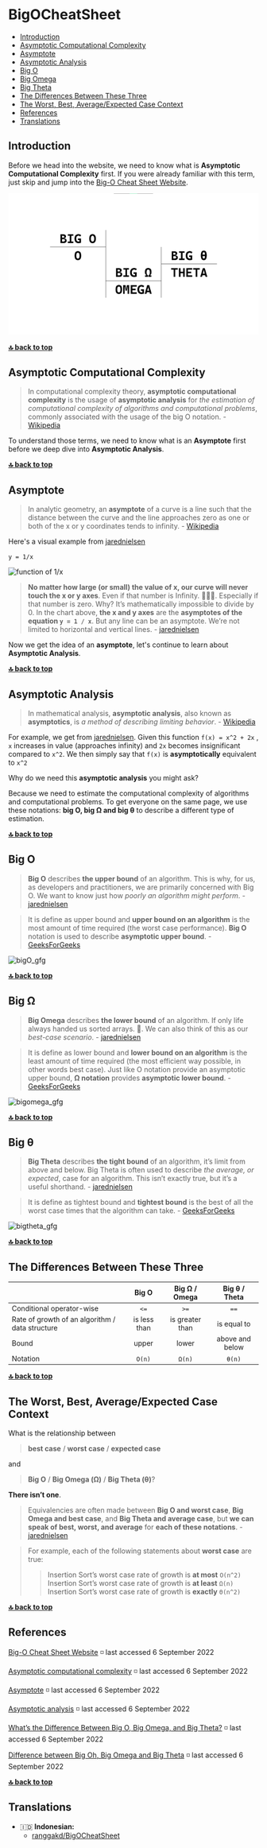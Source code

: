 # BigOCheatSheet

* [Introduction](#introduction)
* [Asymptotic Computational Complexity](#asymptotic-computational-complexity)
* [Asymptote](#asymptote)
* [Asymptotic Analysis](#asymptotic-analysis)
* [Big O](#big-o)
* [Big Omega](#big-ω)
* [Big Theta](#big-θ)
* [The Differences Between These Three](#the-differences-between-these-three)
* [The Worst, Best, Average/Expected Case Context](#the-worst-best-averageexpected-case-context)
* [References](#references)
* [Translations](#translations)

## Introduction

Before we head into the website, we need to know what is __Asymptotic Computational Complexity__ first. If you were already familiar with this term, just skip and jump into the [Big-O Cheat Sheet Website](https://www.bigocheatsheet.com/).

![illustration_big_notation](big.png)

**[🔝 back to top](#bigocheatsheet)**

## Asymptotic Computational Complexity

> In computational complexity theory, __asymptotic computational complexity__ is the usage of __asymptotic analysis__ for _the estimation of computational complexity of algorithms and computational problems_, commonly associated with the usage of the big O notation. - [Wikipedia](https://en.wikipedia.org/wiki/Asymptotic_computational_complexity)

To understand those terms, we need to know what is an __Asymptote__ first before we deep dive into __Asymptotic Analysis__.

**[🔝 back to top](#bigocheatsheet)**

## Asymptote

> In analytic geometry, an __asymptote__ of a curve is a line such that the distance between the curve and the line approaches zero as one or both of the x or y coordinates tends to infinity. - [Wikipedia](https://en.wikipedia.org/wiki/Asymptote)

Here's a visual example from [jarednielsen](https://jarednielsen.com/static/32c1589243f13448fac04d22cb735af9/40601/desmos-asymptote-01.png)

    y = 1/x
![function of 1/x](https://jarednielsen.com/static/32c1589243f13448fac04d22cb735af9/40601/desmos-asymptote-01.png)

> __No matter how large (or small) the value of x, our curve will never touch the x or y axes__. Even if that number is Infinity. 🐢🏃‍♀️. Especially if that number is zero. Why? It’s mathematically impossible to divide by 0. In the chart above, __the x and y axes__ are the __asymptotes of the equation `y = 1 / x`__. But any line can be an asymptote. We’re not limited to horizontal and vertical lines. - [jarednielsen](https://jarednielsen.com/big-o-omega-theta/)

Now we get the idea of an __asymptote__, let's continue to learn about __Asymptotic Analysis__.

**[🔝 back to top](#bigocheatsheet)**

## Asymptotic Analysis

> In mathematical analysis, __asymptotic analysis__, also known as __asymptotics__, is _a method of describing limiting behavior_. - [Wikipedia](https://en.wikipedia.org/wiki/Asymptotic_analysis)

For example, we get from [jarednielsen](https://jarednielsen.com/big-o-omega-theta/).
Given this function `f(x) = x^2 + 2x` , `x` increases in value (approaches infinity) and `2x` becomes insignificant compared to `x^2`. We then simply say that `f(x)` is __asymptotically__ equivalent to `x^2`

Why do we need this __asymptotic analysis__ you might ask?

Because we need to estimate the computational complexity of algorithms and computational problems. To get everyone on the same page, we use these notations: __big O, big Ω and big θ__ to describe a different type of estimation.

**[🔝 back to top](#bigocheatsheet)**

## Big O

> __Big O__ describes __the upper bound__ of an algorithm. This is why, for us, as developers and practitioners, we are primarily concerned with Big O. We want to know just how _poorly an algorithm might perform_. - [jarednielsen](https://jarednielsen.com/big-o-omega-theta/)

> It is define as upper bound and __upper bound on an algorithm__ is the most amount of time required (the worst case performance).
__Big O__ notation is used to describe __asymptotic upper bound__. - [GeeksForGeeks](https://www.geeksforgeeks.org/difference-between-big-oh-big-omega-and-big-theta/)

![bigO_gfg](https://media.geeksforgeeks.org/wp-content/cdn-uploads/20200807150308/3363.png)

**[🔝 back to top](#bigocheatsheet)**

## Big Ω

> __Big Omega__ describes __the lower bound__ of an algorithm. If only life always handed us sorted arrays. 🌼. We can also think of this as our _best-case scenario_. - [jarednielsen](https://jarednielsen.com/big-o-omega-theta/)

> It is define as lower bound and __lower bound on an algorithm__ is the least amount of time required (the most efficient way possible, in other words best case).
Just like O notation provide an asymptotic upper bound, __Ω notation__ provides __asymptotic lower bound__. - [GeeksForGeeks](https://www.geeksforgeeks.org/difference-between-big-oh-big-omega-and-big-theta/)

![bigomega_gfg](https://media.geeksforgeeks.org/wp-content/cdn-uploads/20200807150659/3611.png)

**[🔝 back to top](#bigocheatsheet)**

## Big θ

> __Big Theta__ describes __the tight bound__ of an algorithm, it’s limit from above and below. Big Theta is often used to describe _the average, or expected_, case for an algorithm. This isn’t exactly true, but it’s a useful shorthand. - [jarednielsen](https://jarednielsen.com/big-o-omega-theta/)

> It is define as tightest bound and __tightest bound__ is the best of all the worst case times that the algorithm can take. - [GeeksForGeeks](https://www.geeksforgeeks.org/difference-between-big-oh-big-omega-and-big-theta/)

![bigtheta_gfg](https://media.geeksforgeeks.org/wp-content/cdn-uploads/20200807150743/36955.png)

**[🔝 back to top](#bigocheatsheet)**

## The Differences Between These Three

| | Big O | Big Ω / Omega | Big θ / Theta |
| :--- | :---: | :---: | :---: |
| Conditional operator-wise | `<=` | `>=` | `==`
| Rate of growth of an algorithm / data structure | is less than | is greater than | is equal to |
| Bound | upper | lower | above and below |
| Notation | `O(n)` | `Ω(n)` | `θ(n)` |

**[🔝 back to top](#bigocheatsheet)**

## The Worst, Best, Average/Expected Case Context

What is the relationship between
> __best case__ / __worst case__ / __expected case__

and

> __Big O__ / __Big Omega (Ω)__ / __Big Theta (θ)__?

__There isn’t one__. 

> Equivalencies are often made between __Big O and worst case__, __Big Omega and best case__, and __Big Theta and average case__, but __we can speak of best, worst, and average__ for __each of these notations__. - [jarednielsen](https://jarednielsen.com/big-o-omega-theta/)

> For example, each of the following statements about __worst case__ are true:
>> Insertion Sort’s worst case rate of growth is __at most__ `O(n^2)`  
>> Insertion Sort’s worst case rate of growth is __at least__ `Ω(n)`  
>> Insertion Sort’s worst case rate of growth is __exactly__ `Θ(n^2)`

**[🔝 back to top](#bigocheatsheet)**

## References

[Big-O Cheat Sheet Website](https://www.bigocheatsheet.com/) ◽ last accessed 6 September 2022

[Asymptotic computational complexity](https://en.wikipedia.org/wiki/Asymptotic_computational_complexity) ◽ last accessed 6 September 2022

[Asymptote](https://en.wikipedia.org/wiki/Asymptote) ◽ last accessed 6 September 2022

[Asymptotic analysis](https://en.wikipedia.org/wiki/Asymptotic_analysis) ◽ last accessed 6 September 2022

[What’s the Difference Between Big O, Big Omega, and Big Theta?](https://jarednielsen.com/big-o-omega-theta/) ◽ last accessed 6 September 2022

[Difference between Big Oh, Big Omega and Big Theta](https://www.geeksforgeeks.org/difference-between-big-oh-big-omega-and-big-theta/) ◽ last accessed 6 September 2022

**[🔝 back to top](#bigocheatsheet)**

## Translations

* :indonesia: **Indonesian:**
   * [ranggakd/BigOCheatSheet](https://github.com/ranggakd/BigOCheatSheet)